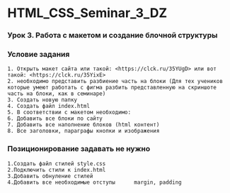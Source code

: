 # HTML_CSS_Seminar_3_DZ

### Урок 3. Работа с макетом и создание блочной структуры

### Условие задания

    1. Открыть макет сайта или такой: <https://clck.ru/35YUgD> или вот такой: <https://clck.ru/35YixE>
    2. необходимо представить разбиение часть на блоки (Для тех учеников которые умеют работать с фигма разбить представленную на скриншоте часть на блоки, как в семинаре)
    3. Создать новую папку
    4. Создать файл index.html
    5. В соответствии с макетом необходимо:
    6. Добавить все блоки по сайту
    7. Добавить все наполнение блоков (html контент)
    8. Все заголовки, параграфы кнопки и изображения

### Позиционирование задавать не нужно

    1.Создать файл стилей style.css
    2.Подключить стили к index.html
    3.Добавить обнуление стилей
    4.Добавить все необходимые отступы      margin, padding
